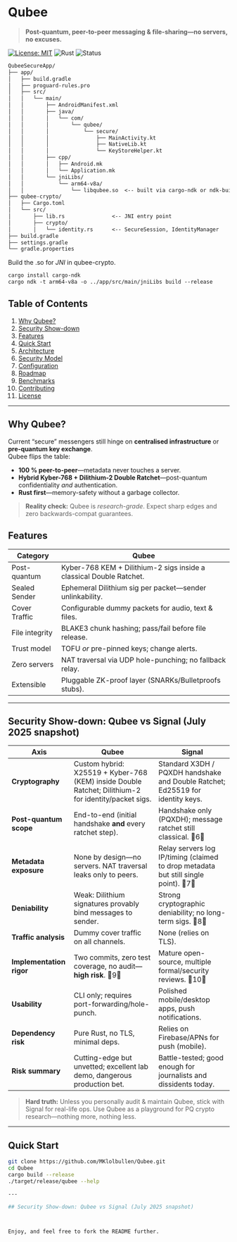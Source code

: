 # Qubee  <!-- Logo/branding here later -->
> **Post-quantum, peer-to-peer messaging & file-sharing—no servers, no excuses.**

[![License: MIT](https://img.shields.io/badge/License-MIT-green.svg)](LICENSE)
![Rust](https://img.shields.io/badge/Rust-1.77%2B-orange)
![Status](https://img.shields.io/badge/status-experimental-red)
```markdown
QubeeSecureApp/
├── app/
│   ├── build.gradle
│   ├── proguard-rules.pro
│   ├── src/
│   │   └── main/
│   │       ├── AndroidManifest.xml
│   │       ├── java/
│   │       │   └── com/
│   │       │       └── qubee/
│   │       │           └── secure/
│   │       │               ├── MainActivity.kt
│   │       │               ├── NativeLib.kt
│   │       │               └── KeyStoreHelper.kt
│   │       ├── cpp/
│   │       │   ├── Android.mk
│   │       │   └── Application.mk
│   │       └── jniLibs/
│   │           └── arm64-v8a/
│   │               └── libqubee.so  <-- built via cargo-ndk or ndk-build
├── qubee-crypto/
│   ├── Cargo.toml
│   └── src/
│       ├── lib.rs               <-- JNI entry point
│       ├── crypto/
│       │   └── identity.rs      <-- SecureSession, IdentityManager
├── build.gradle
├── settings.gradle
└── gradle.properties


```
Build the .so for *JNI*
in qubee-crypto. 
```markdown
cargo install cargo-ndk
cargo ndk -t arm64-v8a -o ../app/src/main/jniLibs build --release
```

## Table of Contents
1. [Why Qubee?](#why-qubee)
2. [Security Show-down](#SecurityShow-down)
3. [Features](#features)
4. [Quick Start](#quick-start)
5. [Architecture](#architecture)
6. [Security Model](#security-model)
6. [Configuration](#configuration)
8. [Roadmap](#roadmap)
9. [Benchmarks](#benchmarks)
10. [Contributing](#contributing)
11. [License](#license)

---

## Why Qubee?
Current “secure” messengers still hinge on **centralised infrastructure** or **pre-quantum key exchange**.  
Qubee flips the table:

* **100 % peer-to-peer**—metadata never touches a server.  
* **Hybrid Kyber-768 + Dilithium-2 Double Ratchet**—post-quantum confidentiality _and_ authentication.  
* **Rust first**—memory-safety without a garbage collector.

> **Reality check:** Qubee is *research-grade*. Expect sharp edges and zero backwards-compat guarantees.

## Features
| Category | Qubee |
|----------|-------|
| Post-quantum | Kyber-768 KEM + Dilithium-2 sigs inside a classical Double Ratchet. |
| Sealed Sender | Ephemeral Dilithium sig per packet—sender unlinkability. |
| Cover Traffic | Configurable dummy packets for audio, text & files. |
| File integrity | BLAKE3 chunk hashing; pass/fail before file release. |
| Trust model | TOFU _or_ pre-pinned keys; change alerts. |
| Zero servers | NAT traversal via UDP hole-punching; no fallback relay. |
| Extensible | Pluggable ZK-proof layer (SNARKs/Bulletproofs stubs). |

---

## Security Show-down: Qubee vs Signal (July 2025 snapshot)


| Axis | Qubee | Signal |
|------|-------|--------|
| **Cryptography** | Custom hybrid: X25519 + Kyber-768 (KEM) inside Double Ratchet; Dilithium-2 for identity/packet sigs. | Standard X3DH / PQXDH handshake and Double Ratchet; Ed25519 for identity keys. |
| **Post-quantum scope** | End-to-end (initial handshake **and** every ratchet step). | Handshake only (PQXDH); message ratchet still classical. 6 |
| **Metadata exposure** | None by design—no servers. NAT traversal leaks only to peers. | Relay servers log IP/timing (claimed to drop metadata but still single point). 7 |
| **Deniability** | Weak: Dilithium signatures provably bind messages to sender. | Strong cryptographic deniability; no long-term sigs. 8 |
| **Traffic analysis** | Dummy cover traffic on all channels. | None (relies on TLS). |
| **Implementation rigor** | Two commits, zero test coverage, no audit—**high risk**. 9 | Mature open-source, multiple formal/security reviews. 10 |
| **Usability** | CLI only; requires port-forwarding/hole-punch. | Polished mobile/desktop apps, push notifications. |
| **Dependency risk** | Pure Rust, no TLS, minimal deps. | Relies on Firebase/APNs for push (mobile). |
| **Risk summary** | Cutting-edge but unvetted; excellent lab demo, dangerous production bet. | Battle-tested; good enough for journalists and dissidents today. |

> **Hard truth:** Unless you personally audit & maintain Qubee, stick with Signal for real-life ops. Use Qubee as a playground for PQ crypto research—nothing more, nothing less.

---

## Quick Start

```bash
git clone https://github.com/MKlolbullen/Qubee.git
cd Qubee
cargo build --release
./target/release/qubee --help

---

## Security Show-down: Qubee vs Signal (July 2025 snapshot)



Enjoy, and feel free to fork the README further.
